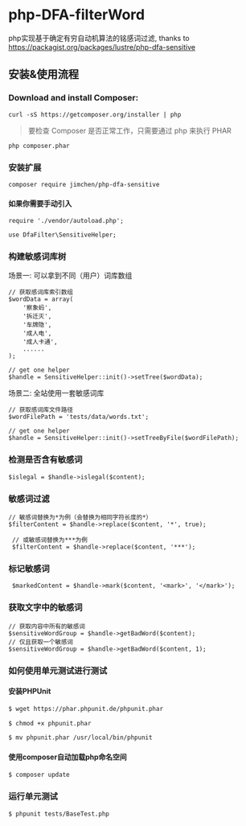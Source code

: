 # php-DFA-filterWord
php实现基于确定有穷自动机算法的铭感词过滤, thanks to https://packagist.org/packages/lustre/php-dfa-sensitive

##  安装&使用流程
### Download and install Composer:
    curl -sS https://getcomposer.org/installer | php
> 要检查 Composer 是否正常工作，只需要通过 php 来执行 PHAR
   
    php composer.phar

### 安装扩展 

    composer require jimchen/php-dfa-sensitive  

   
#### 如果你需要手动引入

    require './vendor/autoload.php';
    
    use DfaFilter\SensitiveHelper;

### 构建敏感词库树
场景一: 可以拿到不同（用户）词库数组

    // 获取感词库索引数组
    $wordData = array(
        '察象蚂',
        '拆迁灭',
        '车牌隐',
        '成人电',
        '成人卡通',
        ......
    );
    
    // get one helper
    $handle = SensitiveHelper::init()->setTree($wordData);

场景二: 全站使用一套敏感词库

    // 获取感词库文件路径
    $wordFilePath = 'tests/data/words.txt';
    
    // get one helper
    $handle = SensitiveHelper::init()->setTreeByFile($wordFilePath);
   
### 检测是否含有敏感词

    $islegal = $handle->islegal($content);
### 敏感词过滤
    
    // 敏感词替换为*为例（会替换为相同字符长度的*）
    $filterContent = $handle->replace($content, '*', true);
    
     // 或敏感词替换为***为例
     $filterContent = $handle->replace($content, '***');
     
 ### 标记敏感词
     $markedContent = $handle->mark($content, '<mark>', '</mark>');
    
### 获取文字中的敏感词

    // 获取内容中所有的敏感词
    $sensitiveWordGroup = $handle->getBadWord($content);
    // 仅且获取一个敏感词
    $sensitiveWordGroup = $handle->getBadWord($content, 1);

### 如何使用单元测试进行测试
#### 安装PHPUnit
```bash
$ wget https://phar.phpunit.de/phpunit.phar

$ chmod +x phpunit.phar

$ mv phpunit.phar /usr/local/bin/phpunit
```
#### 使用composer自动加载php命名空间

```bash
$ composer update
```
### 运行单元测试
```bash
$ phpunit tests/BaseTest.php
```
